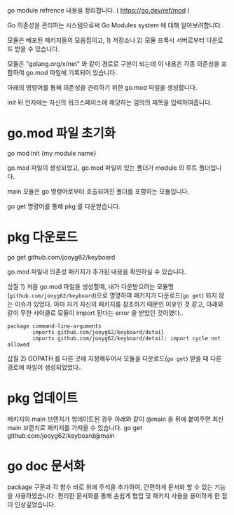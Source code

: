 go module refrence 내용을 정리합니다. ( https://go.dev/ref/mod )

Go 의존성을 관리하는 시스템으로써 Go Modules system 에 대해 알아보려합니다.

모듈은 배포된 패키지들의 모음집이고, 1) 저장소나 2) 모듈 프록시 서버로부터 다운로드 받을 수 있습니다.

모듈은 "golang.org/x/net" 와 같이 경로로 구분이 되는데 이 내용은 각종 의존성을 포함하여 go.mod 파일에 기록되어 있습니다.

아래의 명령어를 통해 의존성을 관리하기 위한 go.mod 파일을 생성합니다.

init 뒤 인자에는 자신의 워크스페이스에 해당하는 임의의 제목을 입력하여줍니다.

# go.mod 파일 초기화
go mod init {my module name}

go.mod 파일이 생성되었고, go.mod 파일이 있는 폴더가 module 의 루트 폴더입니다.

main 모듈은 go 명령어로부터 호출되어진 폴더를 포함하는 모듈입니다.

go get 명령어를 통해 pkg 를 다운받습니다.

# pkg 다운로드
go get github.com/jooyg62/keyboard

go.mod 파일내 의존성 패키지가 추가된 내용을 확인하실 수 있습니다.

삽질 1) 처음 go.mod 파일을 생성할때, 내가 다운받으려는 모듈명(`github.com/jooyg62/keyboard`)으로 명명하여 패키지가 다운로드(`go get`) 되지 않는 이슈가 있었다.
아마 자기 자신의 패키지를 참조하기 때문인 이유인 것 같고, 아래와 같이 무한 사이클로 모듈이 import 된다는 error 을 받았던 것이였다..
```
package command-line-arguments
        imports github.com/jooyg62/keyboard/detail
        imports github.com/jooyg62/keyboard/detail: import cycle not allowed
```

삽질 2) GOPATH 를 다른 곳에 지정해두어서 모듈을 다운로드(`go get`) 받을 때 다른 경로에 파일이 생성되었었다..

# pkg 업데이트
패키지의 main 브랜치가 엄데이트된 경우 아래와 같이 @main 을 뒤에 붙여주면 최신 main 브랜치로 패키지를 가져올 수 있습니다.
go get github.com/jooyg62/keyboard@main

# go doc 문서화
package 구문과 각 함수 바로 위에 주석을 추가하여, 간편하게 문서화 할 수 있는 기능을 사용하였습니다.
편리한 문서화를 통해 손쉽게 협업 및 패키지 사용을 용이하게 한 점이 인상깊었습니다.



